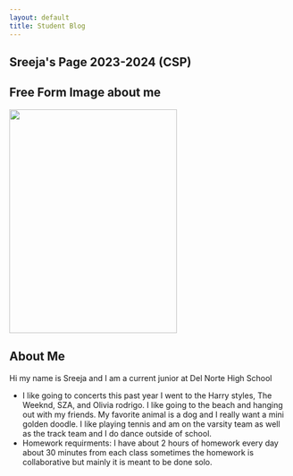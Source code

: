 ```yaml
---
layout: default
title: Student Blog
---
```



## Sreeja's Page 2023-2024 (CSP)


## Free Form Image about me


<img src="https://github.com/Sreejarai123/Sreeja/assets/142522690/6804836b-c7c9-4397-be02-78e32833334a" width="300" height="400">

## About Me
Hi my name is Sreeja and I am a current junior at Del Norte High School
- I like going to concerts this past year I went to the Harry styles, The Weeknd, SZA, and Olivia rodrigo. I like going to the beach and hanging out with my friends. My favorite animal is a dog and I really want a mini golden doodle. I like playing tennis and am on the varsity team as well as the track team and I do dance outside of school. 
- Homework requirments: I have about 2 hours of homework every day about 30 minutes from each class sometimes the homework is collaborative but mainly it is meant to be done solo.  
 
